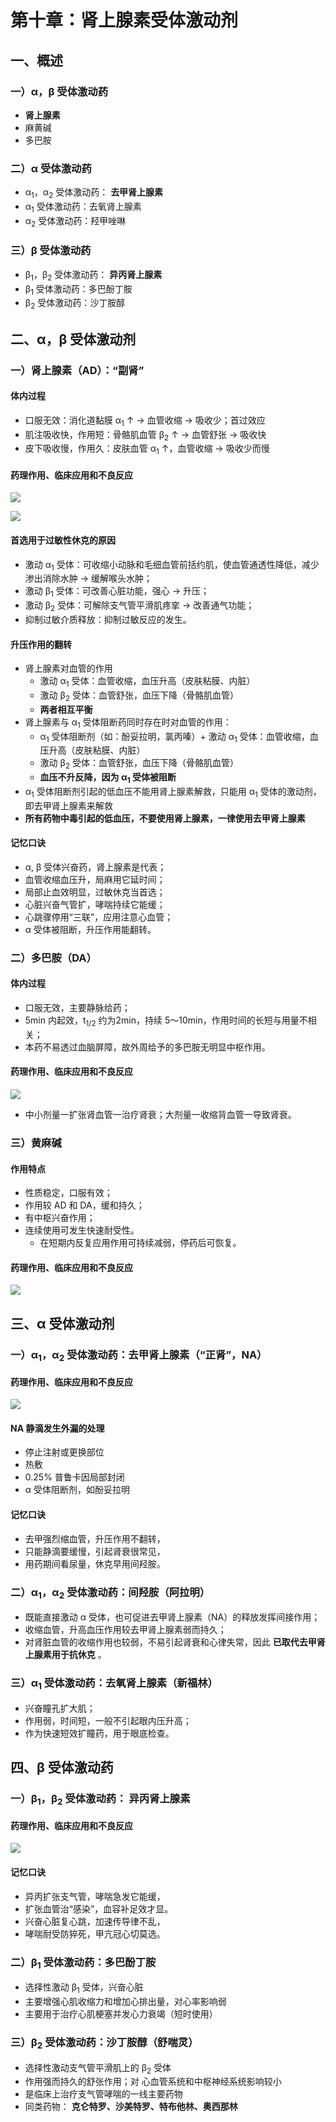 # 第十章：肾上腺素受体激动剂

## 一、概述

### 一）α，β 受体激动药

- **肾上腺素**
- 麻黄碱
- 多巴胺

### 二）α 受体激动药

- α<sub>1</sub>，α<sub>2</sub> 受体激动药： **去甲肾上腺素**
- α<sub>1</sub> 受体激动药：去氧肾上腺素
- α<sub>2</sub> 受体激动药：羟甲唑啉

### 三）β 受体激动药

- β<sub>1</sub>，β<sub>2</sub> 受体激动药： **异丙肾上腺素**
- β<sub>1</sub> 受体激动药：多巴酚丁胺
- β<sub>2</sub> 受体激动药：沙丁胺醇

## 二、α，β 受体激动剂

### 一）肾上腺素（AD）：“副肾”

#### 体内过程

- 口服无效：消化道黏膜 α<sub>1</sub> ↑ -> 血管收缩 -> 吸收少；首过效应
- 肌注吸收快，作用短：骨骼肌血管 β<sub>2</sub> ↑ -> 血管舒张 -> 吸收快
- 皮下吸收慢，作用久：皮肤血管 α<sub>1</sub> ↑，血管收缩 -> 吸收少而慢

#### 药理作用、临床应用和不良反应

![](https://raw.githubusercontent.com/TinySnow/GithubImageHosting/main/blog/learning/medicine/pharmacology/%E8%82%BE%E4%B8%8A%E8%85%BA%E7%B4%A0.png)

![](https://raw.githubusercontent.com/TinySnow/GithubImageHosting/main/blog/learning/medicine/pharmacology/%E8%82%BE%E4%B8%8A%E8%85%BA%E7%B4%A0%E8%A1%A5.png)

#### 首选用于过敏性休克的原因

- 激动 α<sub>1</sub> 受体：可收缩小动脉和毛细血管前括约肌，使血管通透性降低，减少渗出消除水肿 -> 缓解喉头水肿；
- 激动 β<sub>1</sub> 受体：可改善心脏功能，强心 -> 升压；
- 激动 β<sub>2</sub> 受体：可解除支气管平滑肌疼挛 -> 改善通气功能；
- 抑制过敏介质释放：抑制过敏反应的发生。

#### 升压作用的翻转

- 肾上腺素对血管的作用
  - 激动 α<sub>1</sub> 受体：血管收缩，血压升高（皮肤粘膜、内脏）
  - 激动 β<sub>2</sub> 受体：血管舒张，血压下降（骨骼肌血管）
  - **两者相互平衡**
- 肾上腺素与 α<sub>1</sub> 受体阻断药同时存在时对血管的作用：
  - α<sub>1</sub> 受体阻断剂（如：酚妥拉明，氯丙嗪）+ 激动 α<sub>1</sub> 受体：血管收缩，血压升高（皮肤粘膜、内脏）
  - 激动 β<sub>2</sub> 受体：血管舒张，血压下降（骨骼肌血管）
  - **血压不升反降，因为 α<sub>1</sub> 受体被阻断**
- α<sub>1</sub> 受体阻断剂引起的低血压不能用肾上腺素解救，只能用 α<sub>1</sub> 受体的激动剂，即去甲肾上腺素来解救
- **所有药物中毒引起的低血压，不要使用肾上腺素，一律使用去甲肾上腺素**

#### 记忆口诀

- α, β 受体兴奋药，肾上腺素是代表；
- 血管收缩血压升，局麻用它延时间；
- 局部止血效明显，过敏休克当首选；
- 心脏兴奋气管扩，哮喘持续它能缓；
- 心跳骤停用“三联”，应用注意心血管；
- α 受体被阻断，升压作用能翻转。

### 二）多巴胺（DA）

#### 体内过程

- 口服无效，主要静脉给药；
- 5min 内起效，t<sub>1/2</sub> 约为2min，持续 5～10min，作用时间的长短与用量不相关；
- 本药不易透过血脑屏障，故外周给予的多巴胺无明显中枢作用。

#### 药理作用、临床应用和不良反应

![](https://raw.githubusercontent.com/TinySnow/GithubImageHosting/main/blog/learning/medicine/pharmacology/%E5%A4%9A%E5%B7%B4%E8%83%BA.png)

- 中小剂量一扩张肾血管一治疗肾衰；大剂量一收缩背血管一导致肾衰。

### 三）黄麻碱

#### 作用特点

- 性质稳定，口服有效；
- 作用较 AD 和 DA，缓和持久；
- 有中枢兴奋作用；
- 连续使用可发生快速耐受性。
  - 在短期内反复应用作用可持续减弱，停药后可恢复。

#### 药理作用、临床应用和不良反应

![](https://raw.githubusercontent.com/TinySnow/GithubImageHosting/main/blog/learning/medicine/pharmacology/%E9%BA%BB%E9%BB%84%E7%A2%B1.png)

## 三、α 受体激动剂

### 一）α<sub>1</sub>，α<sub>2</sub> 受体激动药：去甲肾上腺素（“正肾”，NA）

#### 药理作用、临床应用和不良反应

![](https://raw.githubusercontent.com/TinySnow/GithubImageHosting/main/blog/learning/medicine/pharmacology/%E5%8E%BB%E7%94%B2%E8%82%BE%E4%B8%8A%E8%85%BA%E7%B4%A0.png)

#### NA 静滴发生外漏的处理

- 停止注射或更换部位
- 热敷
- 0.25% 普鲁卡因局部封闭
- α 受体阻断剂，如酚妥拉明

#### 记忆口诀

- 去甲强烈缩血管，升压作用不翻转，
- 只能静滴要缓慢，引起肾衰很常见，
- 用药期间看尿量，休克早用间羟胺。

### 二）α<sub>1</sub>，α<sub>2</sub> 受体激动药：间羟胺（阿拉明）

- 既能直接激动 α 受体，也可促进去甲肾上腺素（NA）的释放发挥间接作用；
- 收缩血管，升高血压作用较去甲肾上腺素弱而持久；
- 对肾脏血管的收缩作用也较弱，不易引起肾衰和心律失常，因此 **已取代去甲肾上腺素用于抗休克** 。

### 三）α<sub>1</sub> 受体激动药：去氧肾上腺素（新福林）

- 兴奋瞳孔扩大肌；
- 作用弱，时间短，一般不引起眼内压升高；
- 作为快速短效扩瞳药，用于眼底检查。

## 四、β 受体激动药

### 一）β<sub>1</sub>，β<sub>2</sub> 受体激动药： 异丙肾上腺素

#### 药理作用、临床应用和不良反应

![](https://raw.githubusercontent.com/TinySnow/GithubImageHosting/main/blog/learning/medicine/pharmacology/%E5%BC%82%E4%B8%99%E8%82%BE%E4%B8%8A%E8%85%BA%E7%B4%A0.png)

#### 记忆口诀

- 异丙扩张支气管，哮喘急发它能缓，
- 扩张血管治“感染”，血容补足效才显。
- 兴奋心脏复心跳，加速传导律不乱，
- 哮喘耐受防猝死，甲亢冠心切莫选。

### 二）β<sub>1</sub> 受体激动药：多巴酚丁胺

- 选择性激动 β<sub>1</sub> 受体，兴奋心脏
- 主要增强心肌收缩力和增加心排出量，对心率影响弱
- 主要用于治疗心肌梗塞并发心力衰竭（短时使用）

### 三）β<sub>2</sub> 受体激动药：沙丁胺醇（舒喘灵）

- 选择性激动支气管平滑肌上的 β<sub>2</sub> 受体
- 作用强而持久的舒张作用；对 心血管系统和中枢神经系统影响较小
- 是临床上治疗支气管哮喘的一线主要药物
- 同类药物： **克仑特罗、沙美特罗、特布他林、奥西那林**